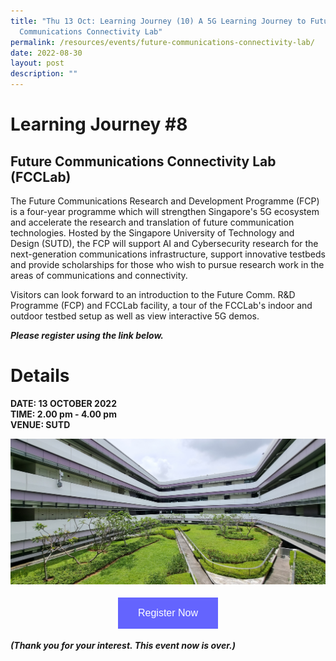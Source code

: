 ```yaml
---
title: "Thu 13 Oct: Learning Journey (10) A 5G Learning Journey to Future
  Communications Connectivity Lab"
permalink: /resources/events/future-communications-connectivity-lab/
date: 2022-08-30
layout: post
description: ""
---
```

# Learning Journey #8

## Future Communications Connectivity Lab (FCCLab)

The Future Communications Research and Development Programme (FCP) is a four-year programme which will strengthen Singapore's 5G ecosystem and accelerate the research and translation of future communication technologies. Hosted by the Singapore University of Technology and Design (SUTD), the FCP will support AI and Cybersecurity  research for the next-generation communications infrastructure, support innovative testbeds and provide scholarships for those who wish to pursue research work in the areas of communications and connectivity.

Visitors can look forward to an introduction to the Future Comm. R&D Programme (FCP) and FCCLab facility, a tour of the FCCLab's indoor and outdoor testbed setup as well as view interactive 5G demos.

***Please register using the link below.***

# Details
**DATE: 13 OCTOBER 2022** <br> 
**TIME: 2.00 pm - 4.00 pm** <br> 
**VENUE: SUTD** 

![FCP_SUTD_Drone_Arena](/images/events/5GLF/FCP_SUTD_Drone_Arena.jpg)

<style>
#register {
  background-color: #0000ff;
  border: none;
  color: white;
  padding: 16px 32px;
  text-align: center;
  font-size: 16px;
  margin: 4px 2px;
  opacity: 0.6;
  transition: 0.3s;
  display: inline-block;
  text-decoration: none;
  cursor: pointer;
}
</style>

<center><a href="https://form.gov.sg/628f22d33778d80011a07cc6 " target="_blank"><button id="register" class="btn">Register Now</button></a></center>

***(Thank you for your interest. This event now is over.)***